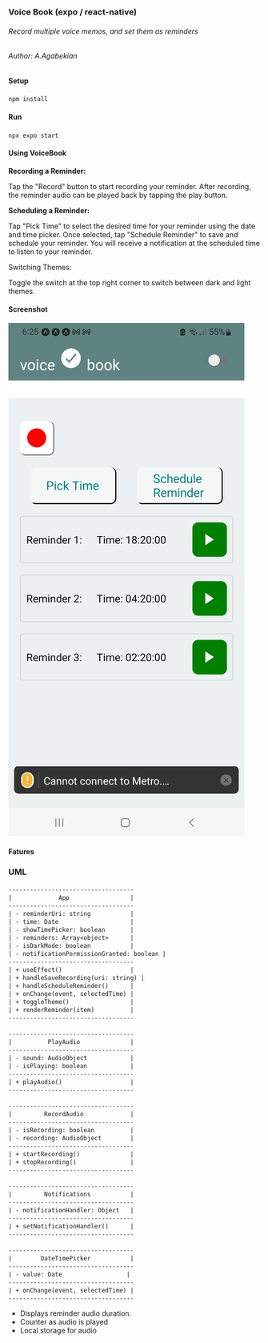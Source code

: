 ### Voice Book (expo / react-native)
###### Record multiple voice memos, and set them as reminders
###### Author: A.Agabekian
#### Setup 
`npm install`
#### Run 
`npx expo start`
#### Using VoiceBook
**Recording a Reminder:**

Tap the "Record" button to start recording your reminder.
After recording, the reminder audio can be played back by tapping the play button.

**Scheduling a Reminder:**

Tap "Pick Time" to select the desired time for your reminder using the date and time picker.
Once selected, tap "Schedule Reminder" to save and schedule your reminder.
You will receive a notification at the scheduled time to listen to your reminder.

Switching Themes:

Toggle the switch at the top right corner to switch between dark and light themes.

#### Screenshot
![img.png](img.png)
#### Fatures
### UML
    -----------------------------------
    |             App                 |
    -----------------------------------
    | - reminderUri: string           |
    | - time: Date                    |
    | - showTimePicker: boolean       |
    | - reminders: Array<object>      |
    | - isDarkMode: boolean           |
    | - notificationPermissionGranted: boolean |
    -----------------------------------
    | + useEffect()                   |
    | + handleSaveRecording(uri: string) |
    | + handleScheduleReminder()      |
    | + onChange(event, selectedTime) |
    | + toggleTheme()                 |
    | + renderReminder(item)          |
    -----------------------------------
    
    -----------------------------------
    |          PlayAudio              |
    -----------------------------------
    | - sound: AudioObject            |
    | - isPlaying: boolean            |
    -----------------------------------
    | + playAudio()                   |
    -----------------------------------
    
    -----------------------------------
    |         RecordAudio             |
    -----------------------------------
    | - isRecording: boolean          |
    | - recording: AudioObject        |
    -----------------------------------
    | + startRecording()              |
    | + stopRecording()               |
    -----------------------------------
    
    -----------------------------------
    |         Notifications           |
    -----------------------------------
    | - notificationHandler: Object   |
    -----------------------------------
    | + setNotificationHandler()      |
    -----------------------------------
    
    -----------------------------------
    |        DateTimePicker           |
    -----------------------------------
    | - value: Date                  |
    -----------------------------------
    | + onChange(event, selectedTime) |
    -----------------------------------
    
- Displays reminder audio duration.
- Counter as audio is played
- Local storage for audio
